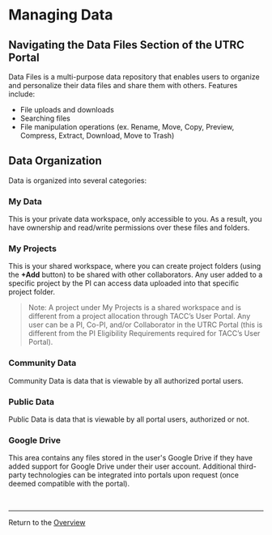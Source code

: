 # Managing Data

## Navigating the Data Files Section of the UTRC Portal
Data Files is a multi-purpose data repository that enables users to organize and personalize their data files and share them with others. Features include:

- File uploads and downloads
- Searching files
- File manipulation operations (ex. Rename, Move, Copy, Preview, Compress, Extract, Download, Move to Trash)

## Data Organization
Data is organized into several categories:

### My Data
This is your private data workspace, only accessible to you. As a result, you have ownership and read/write permissions over these files and folders.

### My Projects
This is your shared workspace, where you can create project folders (using the **+Add** button) to be shared with other collaborators. Any user added to a specific project by the PI can access data uploaded into that specific project folder.

> Note: A project under My Projects is a shared workspace and is different from a project allocation through TACC’s User Portal. Any user can be a PI, Co-PI, and/or Collaborator in the UTRC Portal (this is different from the PI Eligibility Requirements required for TACC’s User Portal).  

### Community Data
Community Data is data that is viewable by all authorized portal users.

### Public Data
Public Data is data that is viewable by all portal users, authorized or not.

### Google Drive
This area contains any files stored in the user's Google Drive if they have added support for Google Drive under their user account.
Additional third-party technologies can be integrated into portals upon request (once deemed compatible with the portal).

<br>

---
Return to the [Overview](index.md)
